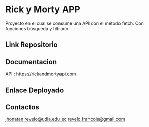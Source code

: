 # Rick y Morty APP

Proyecto en el cual se consume una API con el método fetch. Con funciones búsqueda y filtrado.

## Link Repositorio

## Documentacion
 API : https://rickandmortyapi.com

## Enlace Deployado


## Contactos
jhonatan.revelo@udla.edu.ec
revelo.francois@gmail.com
